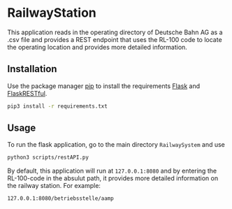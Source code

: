# RailwayStation

This application reads in the operating directory of Deutsche Bahn AG as a .csv file and provides a REST endpoint that uses the RL-100 code to locate the operating location and provides more detailed information.

## Installation

Use the package manager [pip](https://pip.pypa.io/en/stable/) to install the requirements [Flask](https://github.com/pallets/flask/) and [FlaskRESTful](https://flask-restful.readthedocs.io/en/latest/).

```bash
pip3 install -r requirements.txt
```

## Usage

To run the flask application, go to the main directory `RailwaySystem` and use

```bash
python3 scripts/restAPI.py
```

By default, this application will run at `127.0.0.1:8080` and by entering the RL-100-code in the absulut path, it provides more detailed information on the railway station. For example:

```
127.0.0.1:8080/betriebsstelle/aamp
```
